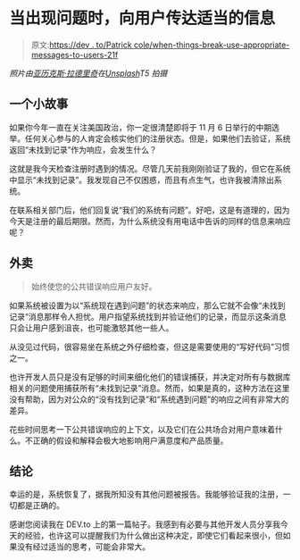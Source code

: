 # 当出现问题时，向用户传达适当的信息

> 原文:[https://dev . to/Patrick cole/when-things-break-use-appropriate-messages-to-users-21f](https://dev.to/patrickcole/when-things-break-use-appropriate-messages-to-users-21f)

*照片由[亚历克斯·拉德里奇](https://unsplash.com/photos/Evo4wmtRaPI?utm_source=unsplash&utm_medium=referral&utm_content=creditCopyText)在[Unsplash](https://unsplash.com/search/photos/demonstrator?utm_source=unsplash&utm_medium=referral&utm_content=creditCopyText)T5 拍摄*

## [](#a-quick-story)一个小故事

如果你今年一直在关注美国政治，你一定很清楚即将于 11 月 6 日举行的中期选举。任何关心参与的人肯定会核实他们的注册状态。但是，如果他们去验证，系统返回“未找到记录”作为响应，会发生什么？

这就是我今天检查注册时遇到的情况。尽管几天前我刚刚验证了我的，但它在系统中显示“未找到记录”。我发现自己不仅困惑，而且有点生气，也许我被清除出系统。

在联系相关部门后，他们回复说“我们的系统有问题”。好吧，这是有道理的，因为今天是注册的最后期限。然而，为什么系统没有用电话中告诉的同样的信息来响应呢？

## [](#the-takeaway)外卖

> 始终使您的公共错误响应用户友好。

如果系统被设置为以“系统现在遇到问题”的状态来响应，那么它就不会像“未找到记录”消息那样令人担忧。用户指望系统找到并验证他们的记录，而显示这条消息只会让用户感到沮丧，也可能激怒其他一些人。

从没见过代码，很容易坐在系统之外仔细检查，但这是需要使用的“写好代码”习惯之一。

也许开发人员只是没有足够的时间来细化他们的错误捕获，并决定对所有与数据库相关的问题使用捕获所有“未找到记录”消息。然而，如果是真的，这种方法在这里没有帮助，因为对公众的“没有找到记录”和“系统遇到问题”的响应之间有非常大的差异。

花些时间思考一下公共错误响应的上下文，以及它们在公共场合对用户意味着什么。不正确的假设和解释会极大地影响用户满意度和产品质量。

## [](#conclusion)结论

幸运的是，系统恢复了，据我所知没有其他问题被报告。我能够验证我的注册，一切都是正确的。

感谢您阅读我在 DEV.to 上的第一篇帖子。我感到有必要与其他开发人员分享我今天的经验，也许这可以提醒我们为什么做出这种决定，即使它们看起来很小，但如果没有经过适当的思考，可能会非常大。